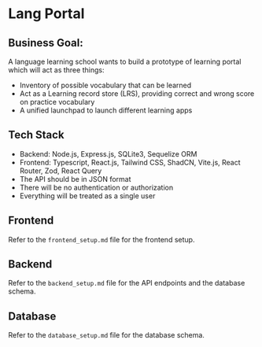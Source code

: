 # Lang Portal


## Business Goal: 
A language learning school wants to build a prototype of learning portal which will act as three things:
- Inventory of possible vocabulary that can be learned
- Act as a  Learning record store (LRS), providing correct and wrong score on practice vocabulary
- A unified launchpad to launch different learning apps

## Tech Stack
- Backend: Node.js, Express.js, SQLite3, Sequelize ORM
- Frontend: Typescript, React.js, Tailwind CSS, ShadCN, Vite.js, React Router, Zod, React Query
- The API should be in JSON format
- There will be no authentication or authorization
- Everything will be treated as a single user

## Frontend

Refer to the `frontend_setup.md` file for the frontend setup.

## Backend

Refer to the `backend_setup.md` file for the API endpoints and the database schema.

## Database

Refer to the `database_setup.md` file for the database schema.


